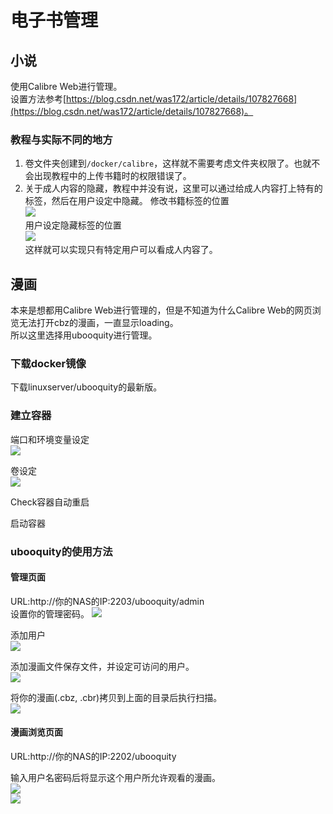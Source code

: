 # 电子书管理

## 小说
使用Calibre Web进行管理。  
设置方法参考[https://blog.csdn.net/was172/article/details/107827668](https://blog.csdn.net/was172/article/details/107827668)。

### 教程与实际不同的地方
1. 卷文件夹创建到`/docker/calibre`，这样就不需要考虑文件夹权限了。也就不会出现教程中的上传书籍时的权限错误了。
1. 关于成人内容的隐藏，教程中并没有说，这里可以通过给成人内容打上特有的标签，然后在用户设定中隐藏。
修改书籍标签的位置  
![](assets/2020-12-27-15-27-32.png)  
用户设定隐藏标签的位置  
![](assets/2020-12-27-15-28-30.png)  
这样就可以实现只有特定用户可以看成人内容了。

## 漫画
本来是想都用Calibre Web进行管理的，但是不知道为什么Calibre Web的网页浏览无法打开cbz的漫画，一直显示loading。  
所以这里选择用ubooquity进行管理。

### 下载docker镜像
下载linuxserver/ubooquity的最新版。

### 建立容器
端口和环境变量设定  
![](assets/2020-12-27-15-34-57.png)

卷设定  
![](assets/2020-12-27-15-35-51.png)

Check容器自动重启

启动容器

### ubooquity的使用方法
#### 管理页面
URL:http://你的NAS的IP:2203/ubooquity/admin  
设置你的管理密码。
![](assets/2020-12-27-15-38-18.png)

添加用户  
![](assets/2020-12-27-15-44-16.png)

添加漫画文件保存文件，并设定可访问的用户。  
![](assets/2020-12-27-15-45-16.png)

将你的漫画(.cbz, .cbr)拷贝到上面的目录后执行扫描。  
![](assets/2020-12-27-15-46-45.png)

#### 漫画浏览页面
URL:http://你的NAS的IP:2202/ubooquity

输入用户名密码后将显示这个用户所允许观看的漫画。  
![](assets/2020-12-27-15-48-45.png)  
![](assets/2020-12-27-15-49-47.png)  
